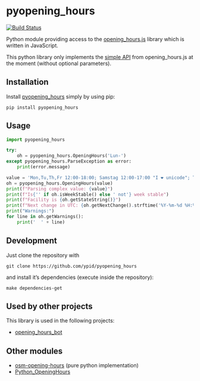 # pyopening_hours

[![Build Status](https://travis-ci.org/ypid/pyopening_hours.svg?branch=master)](https://travis-ci.org/ypid/pyopening_hours)

Python module providing access to the [opening_hours.js][oh-lib] library which is written in JavaScript.

This python library only implements the [simple API](https://github.com/opening-hours/opening_hours.js#simple-api) from opening_hours.js at the moment (without optional parameters).

## Installation

Install [pyopening_hours](https://pypi.python.org/pypi/pyopening_hours/) simply by using pip:

```Shell
pip install pyopening_hours
```

## Usage

```python
import pyopening_hours

try:
    oh = pyopening_hours.OpeningHours('Lun-')
except pyopening_hours.ParseException as error:
    print(error.message)

value = 'Mon,Tu,Th,Fr 12:00-18:00; Samstag 12:00-17:00 "I ❤ unicode"; Th[3] OFF; Th[-1] off'
oh = pyopening_hours.OpeningHours(value)
print(f"Parsing complex value: {value}")
print(f"Is{'' if oh.isWeekStable() else ' not'} week stable")
print(f"Facility is {oh.getStateString()}")
print(f"Next change in UTC: {oh.getNextChange().strftime('%Y-%m-%d %H:%M:%S')}")
print("Warnings:")
for line in oh.getWarnings():
    print('  ' + line)
```

## Development

Just clone the repository with

```Shell
git clone https://github.com/ypid/pyopening_hours
```

and install it’s dependencies (execute inside the repository):
```Shell
make dependencies-get
```

## Used by other projects

This library is used in the following projects:

* [opening_hours_bot][]

## Other modules

* [osm-opening-hours](https://github.com/martinfilliau/osm-opening-hours) (pure python implementation)
* [Python_OpeningHours](https://github.com/anthill/Python_OpeningHours)


[oh-lib]: https://github.com/opening-hours/opening_hours.js
[opening_hours_bot]: https://github.com/ypid/opening_hours_bot
